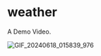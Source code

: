 # weather

A Demo Video.

![GIF_20240618_015839_976](https://github.com/hugoradiawan/weather/assets/43243582/f46dce38-ee95-4422-ab99-6c3064e4feaf)
